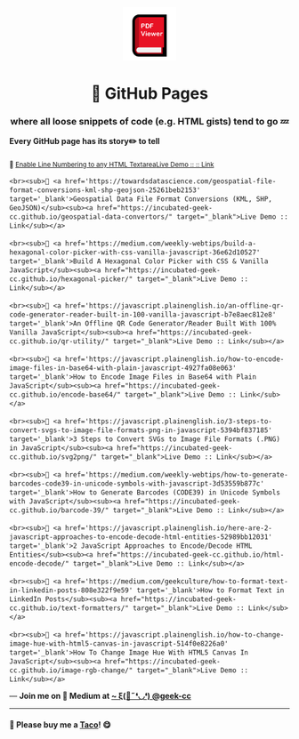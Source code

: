<div align="center">
  <img src="https://github.com/incubated-geek-cc/OfflinePDFViewer/raw/main/img/logo.png" width="96" alt="logo">

  # 📄 GitHub Pages

  ### where all loose snippets of code (e.g. HTML gists) tend to go 💤

<div align="left">

  **Every GitHub page has its story✏️ to tell**

</div>
<div align="left">
	<sub>📑 <a href='https://medium.com/weekly-webtips/enable-line-numbering-to-any-html-textarea-35e15ea320e2' target='_blank'>Enable Line Numbering to any HTML Textarea</a></sub><sub><a href="https://incubated-geek-cc.github.io/code-editors/" target="_blank">Live Demo :: :: Link</sub></a>

	<br><sub>📑 <a href='https://towardsdatascience.com/geospatial-file-format-conversions-kml-shp-geojson-25261beb2153' target='_blank'>Geospatial Data File Format Conversions (KML, SHP, GeoJSON)</sub><sub><a href="https://incubated-geek-cc.github.io/geospatial-data-convertors/" target="_blank">Live Demo :: Link</sub></a>

	<br><sub>📑 <a href='https://medium.com/weekly-webtips/build-a-hexagonal-color-picker-with-css-vanilla-javascript-36e62d10527' target='_blank'>Build A Hexagonal Color Picker with CSS & Vanilla JavaScript</sub><sub><a href="https://incubated-geek-cc.github.io/hexagonal-picker/" target="_blank">Live Demo :: Link</sub></a>

	<br><sub>📑 <a href='https://javascript.plainenglish.io/an-offline-qr-code-generator-reader-built-in-100-vanilla-javascript-b7e8aec812e8' target='_blank'>An Offline QR Code Generator/Reader Built With 100% Vanilla JavaScript</sub><sub><a href="https://incubated-geek-cc.github.io/qr-utility/" target="_blank">Live Demo :: Link</sub></a>

	<br><sub>📑 <a href='https://javascript.plainenglish.io/how-to-encode-image-files-in-base64-with-plain-javascript-4927fa08e063' target='_blank'>How to Encode Image Files in Base64 with Plain JavaScript</sub><sub><a href="https://incubated-geek-cc.github.io/encode-base64/" target="_blank">Live Demo :: Link</sub></a>

	<br><sub>📑 <a href='https://javascript.plainenglish.io/3-steps-to-convert-svgs-to-image-file-formats-png-in-javascript-5394bf837185' target='_blank'>3 Steps to Convert SVGs to Image File Formats (.PNG) in JavaScript</sub><sub><a href="https://incubated-geek-cc.github.io/svg2png/" target="_blank">Live Demo :: Link</sub></a>

	<br><sub>📑 <a href='https://medium.com/weekly-webtips/how-to-generate-barcodes-code39-in-unicode-symbols-with-javascript-3d53559b877c' target='_blank'>How to Generate Barcodes (CODE39) in Unicode Symbols with JavaScript</sub><sub><a href="https://incubated-geek-cc.github.io/barcode-39/" target="_blank">Live Demo :: Link</sub></a>

	<br><sub>📑 <a href='https://javascript.plainenglish.io/here-are-2-javascript-approaches-to-encode-decode-html-entities-52989bb12031' target='_blank'>2 JavaScript Approaches to Encode/Decode HTML Entities</sub><sub><a href="https://incubated-geek-cc.github.io/html-encode-decode/" target="_blank">Live Demo :: Link</sub></a>

	<br><sub>📑 <a href='https://medium.com/geekculture/how-to-format-text-in-linkedin-posts-808e322f9e59' target='_blank'>How to Format Text in LinkedIn Posts</sub><sub><a href="https://incubated-geek-cc.github.io/text-formatters/" target="_blank">Live Demo :: Link</sub></a>
	
	<br><sub>📑 <a href='https://javascript.plainenglish.io/how-to-change-image-hue-with-html5-canvas-in-javascript-514f0e8226a0' target='_blank'>How To Change Image Hue With HTML5 Canvas In JavaScript</sub><sub><a href="https://incubated-geek-cc.github.io/image-rgb-change/" target="_blank">Live Demo :: Link</sub></a>
</div>
</div>

<p>— <b>Join me on 📝 <b>Medium</b> at <a href='https://medium.com/@geek-cc' target='_blank'>~ ξ(🎀˶❛◡❛) @geek-cc</a></b></p>

---

#### 🌮 Please buy me a <a href='https://www.buymeacoffee.com/geekcc' target='_blank'>Taco</a>! 😋